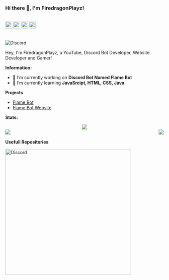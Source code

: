 ### Hi there 👋, I'm FiredragonPlayz!

<br/>
<a href="https://discord.com/users/725945760629129277" target="_blank" >
    <img align ="left" alt="FiredragonPlayz's Discord" width="22px" src ="https://cdn.jsdelivr.net/npm/simple-icons@v3/icons/discord.svg" />
</a>
  <a href="https://twitter.com/Firedragon_Play" target="_blank">
    <img align ="left" alt="FiredragonPlayz's Twitter " width="22px" src ="https://cdn.jsdelivr.net/npm/simple-icons@v3/icons/twitter.svg" />
  </a>
  <a href="https://youtube.com/c/FiredragonPlayz" target="_blank">
    <img align ="left" alt="FiredragonPlayz's Twitter " width="22px" src ="https://cdn.jsdelivr.net/npm/simple-icons@v3/icons/youtube.svg" />
  </a>
  <a href="https://github.com/FiredragonPlayz" target="_blank">
    <img align ="left" alt="FiredragonPlayz's Github " width="22px" src ="https://cdn.jsdelivr.net/npm/simple-icons@v3/icons/github.svg" />
  </a>

![]()

<br/>

![Discord](https://discord.c99.nl/widget/theme-3/725945760629129277.png)

Hey, I'm FiredragonPlayz, a YouTube, Discord Bot Developer, Website Developer and Gamer!

 **Information:**

- 🔭 I’m currently working on  **Discord Bot Named Flame Bot**
- 🌱 I’m currently learning  **JavaSrcipt, HTML, CSS, Java**

**Projects**

- [Flame Bot](https://top.gg/bot/796279185080582185)
- [Flame Bot Website](https://flamebot.gq)


**Stats:**  


<div align="center"><img src="https://github-profile-trophy.vercel.app/?username=DeltaCoderr&theme=dracula&count_private=true"></div>
<img align="left" src="https://github-readme-stats.vercel.app/api?username=firedragonplayz&show_icons=true&hide_border=true&theme=tokyonight"><img align="right" src="https://github-readme-stats.vercel.app/api/top-langs/?username=FiredragonPlayz&theme=tokyonight&hide=batchfile">


</br>


**Usefull Repositories**

<a href="https://github.com/FiredragonPlayz/Mod-Mail">
<img src="https://github-readme-stats.vercel.app/api/pin/?username=FiredragonPlayz&repo=Mod-Mail&theme=dracula" alt="Discord" width="400"/>
</a>
